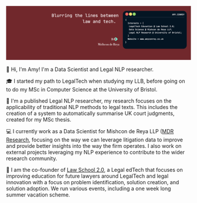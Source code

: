 <img src="https://github.com/amyconroy/amyconroy/blob/master/2022_header.png">

👋 Hi, I'm Amy! I'm a Data Scientist and Legal NLP researcher. 

🎓 I started my path to LegalTech when studying my LLB, before going on to do my MSc in Computer Science at the University of Bristol.

📝 I'm a published Legal NLP researcher, my research focuses on the applicability of traditional NLP methods to legal texts. This includes the creation of a system to automatically summarise UK court judgments, created for my MSc thesis. 

💻 I currently work as a Data Scientist for Mishcon de Reya LLP ([MDR Research](https://github.com/mdrresearch), focusing on the way we can leverage litigation data to improve and provide better insights into the way the firm operates. I also work on external projects leveraging my NLP experience to contribute to the wider research community. 

🏫 I am the co-founder of [Law School 2.0](https://www.lawschool2-0.com/), a Legal edTech that focuses on improving education for future lawyers around LegalTech and legal innovation with a focus on problem identification, solution creation, and solution adoption. We run various events, including a one week long summer vacation scheme.

